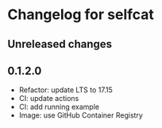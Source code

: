 # Changelog for selfcat

## Unreleased changes

## 0.1.2.0

- Refactor: update LTS to 17.15
- CI: update actions
- CI: add running example
- Image: use GitHub Container Registry
